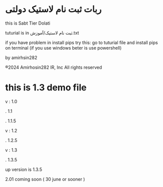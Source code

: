 # ربات ثبت نام لاستیک دولتی


this is Sabt Tier Dolati

tuturial is in ثبت نام لاستیک/آموزش.txt

if you have problem in install pips
try this:
go to tuturial file and install pips on terminal (if you use windows beter is use powershell)




by amirhsin282

®2024 Amirhosin282 IR, Inc All rights reserved



# this is 1.3 demo file

v : 1.0

. 1.1

. 1.1.5

v : 1.2

. 1.2.5

v : 1.3

. 1.3.5

up version is 1.3.5

2.01 coming soon ( 30 june or sooner )
